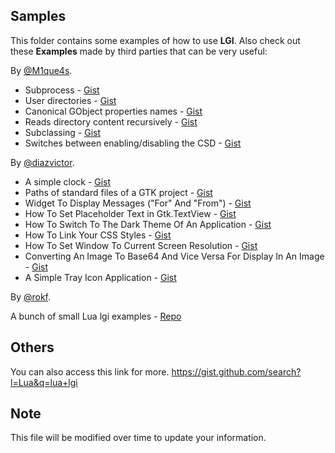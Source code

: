 ## Samples

This folder contains some examples of how to use **LGI**.
Also check out these **Examples** made by third parties that can be very useful:

By [@M1que4s](https://github.com/M1que4s/).
* Subprocess - [Gist](https://gist.github.com/M1que4s/212e1a75122c166c2e3a13b4a0d1f03c)
* User directories - [Gist](https://gist.github.com/M1que4s/e300178d36fb2e80050cc060387826e5)
* Canonical GObject properties names - [Gist](https://gist.github.com/M1que4s/3eccc37d84c327eb1a25842c49ba48e7)
* Reads directory content recursively - [Gist](https://gist.github.com/M1que4s/6b75b25731f9a785678951cfcef8c002)
* Subclassing - [Gist](https://gist.github.com/M1que4s/9f1eec873f87cb02238bd6de2d435705)
* Switches between enabling/disabling the CSD - [Gist](https://gist.github.com/M1que4s/486921cfb6e7bdf82a7da3b3d3bf05fe)

By [@diazvictor](https://github.com/diazvictor/).

* A simple clock - [Gist](https://gist.github.com/diazvictor/76fb75fb884cd9a57e54b61970cebc2d)
* Paths of standard files of a GTK project - [Gist](https://gist.github.com/diazvictor/39bc2f250b9e6653ad116c553155f8eb)
* Widget To Display Messages ("For" And "From") - [Gist](https://gist.github.com/diazvictor/6c04a9c7c3efb126406874e9cd63fc45)
* How To Set Placeholder Text in Gtk.TextView - [Gist](https://gist.github.com/diazvictor/f0e5e332c69c2549853a7577f2241f69)
* How To Switch To The Dark Theme Of An Application - [Gist](https://gist.github.com/diazvictor/905e7dd76a54c63f319c8355e2c2cf52)
* How To Link Your CSS Styles - [Gist](https://gist.github.com/diazvictor/aa5d1fcca4db583bf8bc3d06ef1c44e2)
* How To Set Window To Current Screen Resolution - [Gist](https://gist.github.com/diazvictor/885b9556688965bea1095a4a91c3080b)
* Converting An Image To Base64 And Vice Versa For Display In An Image - [Gist](https://gist.github.com/diazvictor/eb81371520d8c47ab79646a976c0751b)
* A Simple Tray Icon Application - [Gist](https://gist.github.com/diazvictor/c48b35d18d983115dcf95bdecc1260c0)

By [@rokf](https://github.com/rokf/).

A bunch of small Lua lgi examples - [Repo](https://github.com/rokf/lgi-dump.git)

## Others

You can also access this link for more. https://gist.github.com/search?l=Lua&q=lua+lgi

## Note

This file will be modified over time to update your information.
